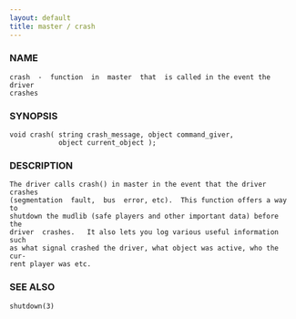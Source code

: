 ```yaml
---
layout: default
title: master / crash
---
```


### NAME

    crash  -  function  in  master  that  is called in the event the driver
    crashes


### SYNOPSIS

    void crash( string crash_message, object command_giver,
                object current_object );


### DESCRIPTION

    The driver calls crash() in master in the event that the driver crashes
    (segmentation  fault,  bus  error, etc).  This function offers a way to
    shutdown the mudlib (safe players and other important data) before  the
    driver  crashes.   It also lets you log various useful information such
    as what signal crashed the driver, what object was active, who the cur‐
    rent player was etc.


### SEE ALSO

    shutdown(3)
